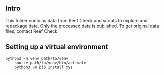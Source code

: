 ## Intro
This folder contains data from Reef Check and scripts to explore and repackage data. Only the processed data is published. To get original data files, contact Reef Check.


## Setting up a virtual environment

```
python3 -m venv path/to/venv
    source path/to/venv/bin/activate
    python3 -m pip install xyz
```

